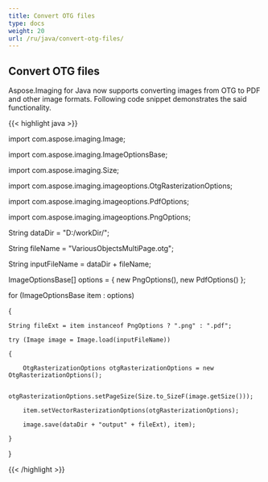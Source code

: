 ```yaml
---
title: Convert OTG files
type: docs
weight: 20
url: /ru/java/convert-otg-files/
---
```


## **Convert OTG files**
Aspose.Imaging for Java now supports converting images from OTG to PDF and other image formats. Following code snippet demonstrates the said functionality.

{{< highlight java >}}

 import com.aspose.imaging.Image;

import com.aspose.imaging.ImageOptionsBase;

import com.aspose.imaging.Size;

import com.aspose.imaging.imageoptions.OtgRasterizationOptions;

import com.aspose.imaging.imageoptions.PdfOptions;

import com.aspose.imaging.imageoptions.PngOptions;


String dataDir = "D:/workDir/"; 

String fileName = "VariousObjectsMultiPage.otg";

String inputFileName = dataDir + fileName;

ImageOptionsBase[] options = { new PngOptions(), new PdfOptions() };

for (ImageOptionsBase item : options)

{

    String fileExt = item instanceof PngOptions ? ".png" : ".pdf";

    try (Image image = Image.load(inputFileName))

    {

        OtgRasterizationOptions otgRasterizationOptions = new OtgRasterizationOptions();

        otgRasterizationOptions.setPageSize(Size.to_SizeF(image.getSize()));

        item.setVectorRasterizationOptions(otgRasterizationOptions);

        image.save(dataDir + "output" + fileExt), item);

    }

}

{{< /highlight >}}




